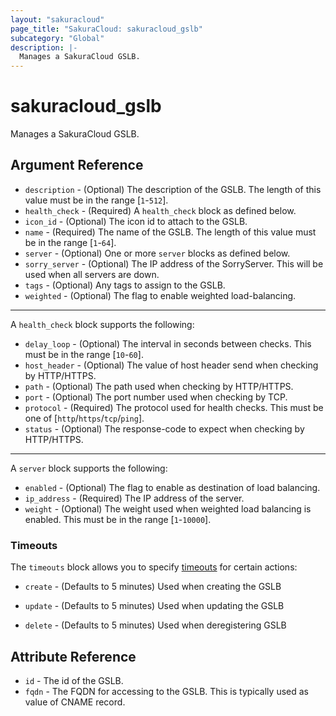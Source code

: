 ```yaml
---
layout: "sakuracloud"
page_title: "SakuraCloud: sakuracloud_gslb"
subcategory: "Global"
description: |-
  Manages a SakuraCloud GSLB.
---
```


# sakuracloud_gslb

Manages a SakuraCloud GSLB.

## Argument Reference

* `description` - (Optional) The description of the GSLB. The length of this value must be in the range [`1`-`512`].
* `health_check` - (Required) A `health_check` block as defined below.
* `icon_id` - (Optional) The icon id to attach to the GSLB.
* `name` - (Required) The name of the GSLB. The length of this value must be in the range [`1`-`64`].
* `server` - (Optional) One or more `server` blocks as defined below.
* `sorry_server` - (Optional) The IP address of the SorryServer. This will be used when all servers are down.
* `tags` - (Optional) Any tags to assign to the GSLB.
* `weighted` - (Optional) The flag to enable weighted load-balancing.


---

A `health_check` block supports the following:

* `delay_loop` - (Optional) The interval in seconds between checks. This must be in the range [`10`-`60`].
* `host_header` - (Optional) The value of host header send when checking by HTTP/HTTPS.
* `path` - (Optional) The path used when checking by HTTP/HTTPS.
* `port` - (Optional) The port number used when checking by TCP.
* `protocol` - (Required) The protocol used for health checks. This must be one of [`http`/`https`/`tcp`/`ping`].
* `status` - (Optional) The response-code to expect when checking by HTTP/HTTPS.

---

A `server` block supports the following:

* `enabled` - (Optional) The flag to enable as destination of load balancing.
* `ip_address` - (Required) The IP address of the server.
* `weight` - (Optional) The weight used when weighted load balancing is enabled. This must be in the range [`1`-`10000`].


### Timeouts

The `timeouts` block allows you to specify [timeouts](https://www.terraform.io/docs/configuration/resources.html#operation-timeouts) for certain actions:

* `create` - (Defaults to 5 minutes) Used when creating the GSLB


* `update` - (Defaults to 5 minutes) Used when updating the GSLB

* `delete` - (Defaults to 5 minutes) Used when deregistering GSLB



## Attribute Reference

* `id` - The id of the GSLB.
* `fqdn` - The FQDN for accessing to the GSLB. This is typically used as value of CNAME record.




